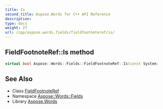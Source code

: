 ```yaml
---
title: Is
second_title: Aspose.Words for C++ API Reference
description: 
type: docs
weight: 27
url: /cpp/aspose.words.fields/fieldfootnoteref/is/
---
```

## FieldFootnoteRef::Is method




```cpp
virtual bool Aspose::Words::Fields::FieldFootnoteRef::Is(const System::TypeInfo &target) const override
```

## See Also

* Class [FieldFootnoteRef](../)
* Namespace [Aspose::Words::Fields](../../)
* Library [Aspose.Words](../../../)

